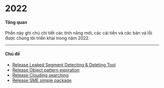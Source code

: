 # 2022

#### Tổng quan 

Phần này ghi chú chi tiết các tính năng mới, các cải tiến và các bản vá lỗi được chúng tôi triển khai trong năm 2022.

***

#### Chủ đề 

* [Release Leaked Segment Detecting & Deleting Tool](https://docs.vngcloud.vn/pages/viewpage.action?pageId=49649129)
* [Release Object pattern expiration](https://docs.vngcloud.vn/display/VV/Release+Object+pattern+expiration)
* [Release Clouding searching](https://docs.vngcloud.vn/display/VV/Release+Clouding+searching)
* [Release SME simple package](https://docs.vngcloud.vn/display/VV/Release+SME+simple+package)
